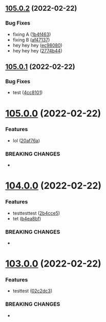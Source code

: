 ## [105.0.2](https://github.com/alltidsemester/restrict-branch/compare/v105.0.1...v105.0.2) (2022-02-22)


### Bug Fixes

* fixing A ([1b4f463](https://github.com/alltidsemester/restrict-branch/commit/1b4f463237340ba2b9952014edf9bb720b8cfcf2))
* fixing B ([af47137](https://github.com/alltidsemester/restrict-branch/commit/af47137f21dfd43c4223190ab4eaf1ac09054c80))
* hey hey hey ([ec98080](https://github.com/alltidsemester/restrict-branch/commit/ec9808024e6a141ad3912bccf496420199926251))
* hey hey hey ([2774b44](https://github.com/alltidsemester/restrict-branch/commit/2774b44a60156e0d9d6ec74c8509d11783350e88))



## [105.0.1](https://github.com/alltidsemester/restrict-branch/compare/v105.0.0...v105.0.1) (2022-02-22)


### Bug Fixes

* test ([4cc8101](https://github.com/alltidsemester/restrict-branch/commit/4cc81010e9903ca1e48b8bf1c224d7644d088407))



# [105.0.0](https://github.com/alltidsemester/restrict-branch/compare/v104.0.0...v105.0.0) (2022-02-22)


### Features

* lol ([20af76a](https://github.com/alltidsemester/restrict-branch/commit/20af76ac49a76f902782ce251973d27b580cd41b))


### BREAKING CHANGES

* 



# [104.0.0](https://github.com/alltidsemester/restrict-branch/compare/v103.0.0...v104.0.0) (2022-02-22)


### Features

* testtesttest ([2b4cce5](https://github.com/alltidsemester/restrict-branch/commit/2b4cce553282471a00c8674dbff44f72f6b4c5e8))
* tet ([b4ea8bf](https://github.com/alltidsemester/restrict-branch/commit/b4ea8bf887b60dccdd07ef93cdb31f5a6262db09))


### BREAKING CHANGES

* 



# [103.0.0](https://github.com/alltidsemester/restrict-branch/compare/v102.1.0...v103.0.0) (2022-02-22)


### Features

* testtest ([02c2dc3](https://github.com/alltidsemester/restrict-branch/commit/02c2dc36f6fc5962c25ee4182810a499f57137d5))


### BREAKING CHANGES

* 



